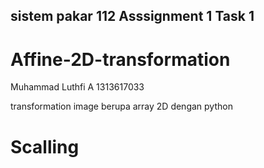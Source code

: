 ## sistem pakar 112 Asssignment 1 Task 1
# Affine-2D-transformation

Muhammad Luthfi A
1313617033

transformation image berupa array 2D dengan python

# Scalling



